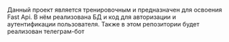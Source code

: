 Данный проект является тренировочным и предназначен для освоения Fast Api.
В нём реализована БД и код для авторизации и аутентификации пользователя.
Также в этом репозитории будет реализован телеграм-бот